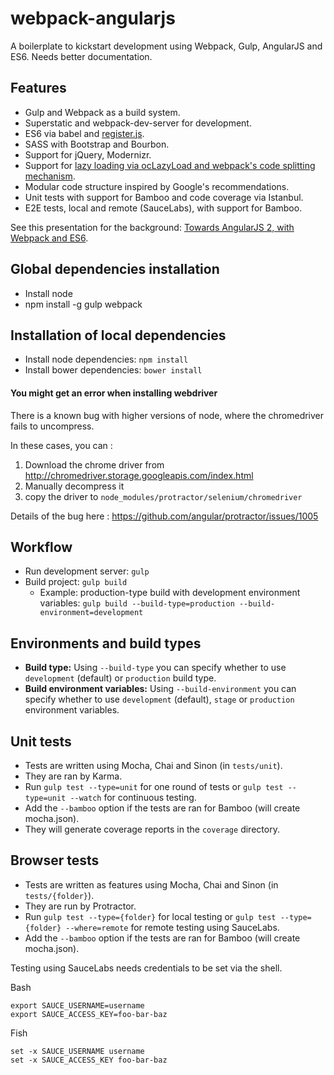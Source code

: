 # webpack-angularjs

A boilerplate to kickstart development using Webpack, Gulp, AngularJS and ES6. Needs better documentation.

Features
---
* Gulp and Webpack as a build system.
* Superstatic and webpack-dev-server for development.
* ES6 via babel and [register.js](http://www.michaelbromley.co.uk/blog/350/using-es6-classes-in-angularjs-1-x).
* SASS with Bootstrap and Bourbon.
* Support for jQuery, Modernizr.
* Support for [lazy loading via ocLazyLoad and webpack's code splitting mechanism](https://github.com/voidberg/webpack-angularjs-lazyload).
* Modular code structure inspired by Google's recommendations.
* Unit tests with support for Bamboo and code coverage via Istanbul.
* E2E tests, local and remote (SauceLabs), with support for Bamboo.

See this presentation for the background: [Towards AngularJS 2, with Webpack and ES6](http://alexandrubadiu.ro/talks/angular_webpack/#/).

Global dependencies installation
---

* Install node
* npm install -g gulp webpack

Installation of local dependencies
---

* Install node dependencies: ```npm install```
* Install bower dependencies: ```bower install```

#### You might get an error when installing webdriver

There is a known bug with higher versions of node, where the chromedriver fails to uncompress.

In these cases, you can :
1) Download the chrome driver from http://chromedriver.storage.googleapis.com/index.html
2) Manually decompress it
3) copy the driver to `node_modules/protractor/selenium/chromedriver`

Details of the bug here : https://github.com/angular/protractor/issues/1005

Workflow
---

* Run development server: ```gulp```
* Build project: ```gulp build```
  * Example: production-type build with development environment variables: ```gulp build --build-type=production --build-environment=development```

Environments and build types
---
* **Build type:** Using ```--build-type``` you can specify whether to use ```development``` (default) or ```production``` build type.
* **Build environment variables:** Using ```--build-environment``` you can specify whether to use ```development``` (default), ```stage``` or ```production``` environment variables.

Unit tests
---
* Tests are written using Mocha, Chai and Sinon (in ```tests/unit```).
* They are ran by Karma.
* Run ```gulp test --type=unit``` for one round of tests or ```gulp test --type=unit --watch``` for continuous testing.
* Add the ```--bamboo``` option if the tests are ran for Bamboo (will create mocha.json).
* They will generate coverage reports in the ```coverage``` directory.

Browser tests
---
* Tests are written as features using Mocha, Chai and Sinon (in ```tests/{folder}```).
* They are run by Protractor.
* Run ```gulp test --type={folder}``` for local testing or ```gulp test --type={folder} --where=remote``` for remote testing using SauceLabs.
* Add the ```--bamboo``` option if the tests are ran for Bamboo (will create mocha.json).

Testing using SauceLabs needs credentials to be set via the shell.

Bash
```
export SAUCE_USERNAME=username
export SAUCE_ACCESS_KEY=foo-bar-baz
```

Fish
```
set -x SAUCE_USERNAME username
set -x SAUCE_ACCESS_KEY foo-bar-baz
```
